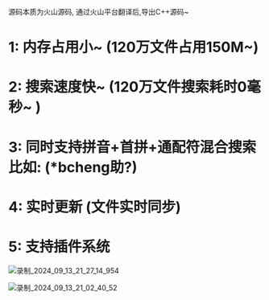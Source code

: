 源码本质为火山源码, 通过火山平台翻译后,导出C++源码~

# 1: 内存占用小~ (120万文件占用150M~)
# 2: 搜索速度快~ (120万文件搜索耗时0毫秒~ )
# 3: 同时支持拼音+首拼+通配符混合搜索 比如: (*bcheng助?)
# 4: 实时更新 (文件实时同步)
# 5: 支持插件系统



![录制_2024_09_13_21_27_14_954](https://github.com/user-attachments/assets/82194e67-527b-4861-b214-4900264585f2)

![录制_2024_09_13_21_02_40_52](https://github.com/user-attachments/assets/7be5512b-3031-48bc-92a2-cf41d4e4bcdb)
